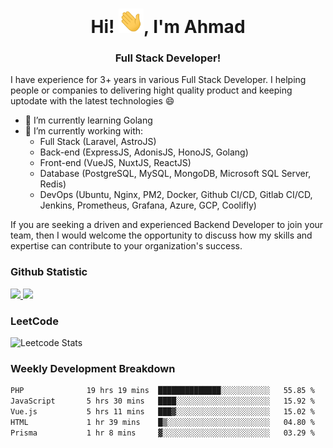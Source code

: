 <h1 align="center">Hi! <img src="https://raw.githubusercontent.com/ABSphreak/ABSphreak/master/gifs/Hi.gif" width="40px" />, I'm Ahmad</h1>


<h3 align="center">Full Stack Developer!</h3>
I have experience for 3+ years in various Full Stack Developer. I helping people or companies to delivering hight quality product and keeping uptodate with the latest technologies 😄


- 🔭 I’m currently learning Golang
- 🌱 I’m currently working with:
   - Full Stack (Laravel, AstroJS)
   - Back-end (ExpressJS, AdonisJS, HonoJS, Golang)
   - Front-end (VueJS, NuxtJS, ReactJS)
   - Database (PostgreSQL, MySQL, MongoDB, Microsoft SQL Server, Redis)
   - DevOps (Ubuntu, Nginx, PM2, Docker, Github CI/CD, Gitlab CI/CD, Jenkins, Prometheus, Grafana, Azure, GCP, Coolifly)

If you are seeking a driven and experienced Backend Developer to join your team, then I would welcome the opportunity to discuss how my skills and expertise can contribute to your organization's success.

  
### Github Statistic
<p align="left">
<a href="https://github.com/ahmadlaiq97">
  <img height="180em" src="https://github-readme-stats-eight-theta.vercel.app/api?username=ahmadlaiq&show_icons=true&theme=algolia&include_all_commits=true&count_private=true"/>
  <img height="180em" src="https://github-readme-stats-eight-theta.vercel.app/api/top-langs/?username=ahmadlaiq&layout=compact&langs_count=8&theme=algolia"/>
</a>
</p>

### LeetCode

![Leetcode Stats](https://leetcard.jacoblin.cool/ahmadlaiq?ext=contest)

### Weekly Development Breakdown
<!--START_SECTION:waka-->

```txt
PHP              19 hrs 19 mins  ██████████████░░░░░░░░░░░   55.85 %
JavaScript       5 hrs 30 mins   ████░░░░░░░░░░░░░░░░░░░░░   15.92 %
Vue.js           5 hrs 11 mins   ███▓░░░░░░░░░░░░░░░░░░░░░   15.02 %
HTML             1 hr 39 mins    █▒░░░░░░░░░░░░░░░░░░░░░░░   04.80 %
Prisma           1 hr 8 mins     ▓░░░░░░░░░░░░░░░░░░░░░░░░   03.29 %
```

<!--END_SECTION:waka-->
